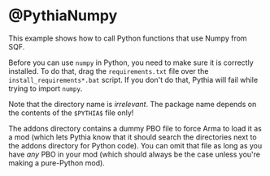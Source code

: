 # @PythiaNumpy

This example shows how to call Python functions that use Numpy from SQF.

Before you can use `numpy` in Python, you need to make sure it is correctly
installed. To do that, drag the `requirements.txt` file over the
`install_requirements*.bat` script. If you don't do that, Pythia will fail
while trying to import `numpy`.

Note that the directory name is _irrelevant_. The package name depends on the
contents of the `$PYTHIA$` file only!

The addons directory contains a dummy PBO file to force Arma to load it as a
mod (which lets Pythia know that it should search the directories next to the
addons directory for Python code). You can omit that file as long as you have
_any_ PBO in your mod (which should always be the case unless you're making a
pure-Python mod).
